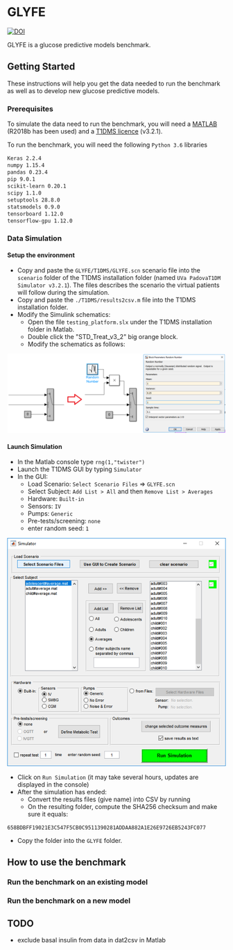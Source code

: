 # GLYFE

[![DOI](https://zenodo.org/badge/184261006.svg)](https://zenodo.org/badge/latestdoi/184261006)

GLYFE is a glucose predictive models benchmark. <!--It has been described in the paper "GLYFE: Benchmark of Personalized Glucose
Predictive Models in Type 1 Diabetes", published in IEEE Transactions on Biomedical Engineering.-->

## Getting Started

These instructions will help you get the data needed to run the benchmark as well as to develop new glucose predictive models.

### Prerequisites

To simulate the data need to run the benchmark, you will need a [MATLAB](https://fr.mathworks.com/products/matlab.html) (R2018b has been used) and a [T1DMS licence](https://tegvirginia.com/software/t1dms/) (v3.2.1).

To run the benchmark, you will need the following ```Python 3.6``` libraries
```
Keras 2.2.4
numpy 1.15.4
pandas 0.23.4
pip 9.0.1
scikit-learn 0.20.1
scipy 1.1.0
setuptools 28.8.0
statsmodels 0.9.0
tensorboard 1.12.0
tensorflow-gpu 1.12.0
```

### Data Simulation

#### Setup the environment

* Copy and paste the ```GLYFE/T1DMS/GLYFE.scn``` scenario file into the ```scenario``` folder of the T1DMS installation folder (named ```UVa PadovaT1DM Simulator v3.2.1```). The files describes the scenario the virtual patients will follow during the simulation.
* Copy and paste the ```./T1DMS/results2csv.m``` file into the T1DMS installation folder.
* Modify the Simulink schematics:
  * Open the file ```testing_platform.slx``` under the T1DMS installation folder in Matlab.
  * Double click the "STD_Treat_v3_2" big orange block.
  * Modify the schematics as follows:
  
![T1DMS_simulink_change](_T1DMS/simulink_schematics_change.png)

#### Launch Simulation

* In the Matlab console type ```rng(1,"twister")```
* Launch the T1DMS GUI by typing ```Simulator```
* In the GUI:
  * Load Scenario: ```Select Scenario Files``` => ```GLYFE.scn```
  * Select Subject: ```Add List > All``` and then ```Remove List > Averages```
  * Hardware: ```Built-in```
   * Sensors: ```IV```
   * Pumps: ```Generic```
  * Pre-tests/screening: ```none```
  * enter random seed: ```1```
  
![T1DMS_GUI](_T1DMS/GUI.png)

* Click on ```Run Simulation``` (it may take several hours, updates are displayed in the console)
* After the simulation has ended:
  * Convert the results files (give name) into CSV by running
  * On the resulting folder, compute the SHA256 checksum and make sure it equals: 
  
```
658BDBFF19021E3C547F5CB0C9511390281ADDAA882A1E26E9726EB5243FC077
```

 * Copy the folder into the ```GLYFE``` folder.

## How to use the benchmark

### Run the benchmark on an existing model

### Run the benchmark on a new model


## TODO

* exclude basal insulin from data in dat2csv in Matlab
